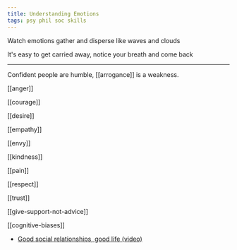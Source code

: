 ```yaml
---
title: Understanding Emotions
tags: psy phil soc skills 
---
```


Watch emotions gather and disperse like waves and clouds 

It's easy to get carried away, notice your breath and come back 

---

Confident people are humble, [[arrogance]] is a weakness. 


[[anger]]

[[courage]]

[[desire]]

[[empathy]]

[[envy]]

[[kindness]]

[[pain]]

[[respect]]

[[trust]]

[[give-support-not-advice]]

[[cognitive-biases]]

- [Good social relationships, good life (video)](https://youtu.be/8KkKuTCFvzI?list=FLwnL1ngkxfNFBPIXpHm2A2A…)

